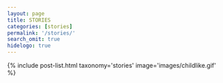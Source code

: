 ```yaml
---
layout: page
title: STORIES
categories: [stories]
permalink: '/stories/'
search_omit: true
hidelogo: true
---
```

{% include post-list.html taxonomy='stories' image='images/childlike.gif' %}
